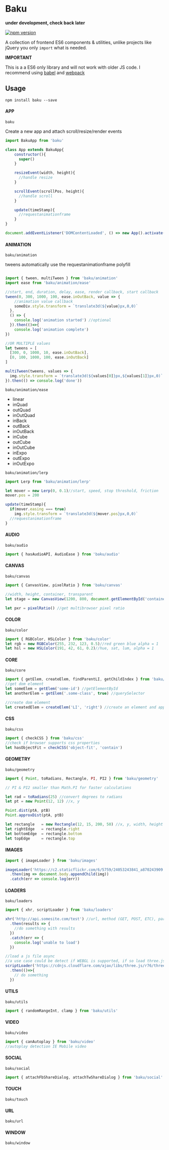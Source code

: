 # Baku
**under development, check back later**

[![npm version](https://badge.fury.io/js/baku.svg)](https://badge.fury.io/js/baku)

A collection of frontend ES6 components & utilities, unlike projects like jQuery you only `import` what is needed.

**IMPORTANT**

This is a a ES6 only library and will not work with older JS code.
I recommend using [babel](https://github.com/babel/babel) and [webpack](https://github.com/webpack/webpack)

## Usage
`npm install baku --save`

#### APP
`baku`

Create a new app and attach scroll/resize/render events

```javascript
import BakuApp from 'baku'

class App extends BakuApp{
    constructor(){
      super()
    }

    resizeEvent(width, height){
      //handle resize
    }

    scrollEvent(scrollPos, height){
      //handle scroll
    }

    update(timeStamp){
      //requestanimationframe
    }
}

document.addEventListener('DOMContentLoaded', () => new App().activate(), false)

```

#### ANIMATION
`baku/animation`

tweens automatically use the requestanimationframe polyfill

```javascript

import { tween, multiTween } from 'baku/animation'
import ease from 'baku/animation/ease'

//start, end, duration, delay, ease, render callback, start callback
tween(0, 300, 1000, 100, ease.inOutBack, value => {
    //animation value callback
    someDiv.style.transform = `translate3d(${value}px,0,0)`
  },
  () => {
    console.log('animation started') //optional
  }).then(()=>{
    console.log('animation complete')
})

//OR MULTIPLE values
let tweens = [
  [300, 0, 1000, 10, ease.inOutBack],
  [0, 100, 1000, 100, ease.inOutBack]
]

multiTween(tweens, values => {
  img.style.transform = `translate3d(${values[0]}px,${values[1]}px,0)`
}).then(() => console.log('done'))
```

`baku/animation/ease`

* linear
* inQuad
* outQuad
* inOutQuad
* inBack
* outBack
* inOutBack
* inCube
* outCube
* inOutCube
* inExpo
* outExpo
* inOutExpo

`baku/animation/lerp`

```javascript
import Lerp from 'baku/animation/lerp'

let mover = new Lerp(0, 0.1)//start, speed, stop threshold, friction
mover.pos = 200

update(timeStamp){
  if(mover.easing === true)
    img.style.transform = `translate3d(${mover.pos}px,0,0)`
  //requestanimationframe
}

```

#### AUDIO
`baku/audio`

```javascript
import { hasAudioAPI, AudioEase } from 'baku/audio'

```
#### CANVAS
`baku/canvas`

```javascript
import { CanvasView, pixelRatio } from 'baku/canvas'

//width, height, container, transparent
let stage = new CanvasView(1200, 800, document.getElementById('container'), false)

let pxr = pixelRatio() //get multibrowser pixel ratio

```

#### COLOR
`baku/color`
```javascript
import { RGBColor, HSLColor } from 'baku/color'
let rgb = new RGBColor(255, 232, 123, 0.5)//red green blue alpha = 1
let hsl = new HSLColor(191, 42, 61, 0.2)//hue, sat, lum, alpha = 1
```

#### CORE
`baku/core`

```javascript
import { getElem, createElem, findParentLI, getChildIndex } from 'baku/core'
//get dom element
let someElem = getElem('some-id') //getElementById
let anotherElem = getElem('.some-class', true) //querySelector

//create dom element
let createdElem = createElem('LI', 'right') //create an element and apply classname

```
#### CSS
`baku/css`
```javascript
import { checkCSS } from 'baku/css'
//check if browser supports css properties
let hasObjectFit = checkCSS('object-fit', 'contain')

```
#### GEOMETRY
`baku/geometry`
```javascript
import { Point, toRadians, Rectangle, PI, PI2 } from 'baku/geometry'

// PI & PI2 smaller than Math.PI for faster calculations

let rad = toRadians(25) //convert degrees to radians
let pt = new Point(12, 12) //x, y

Point.dist(ptA, ptB)
Point.approxDist(ptA, ptB)

let rectangle   = new Rectangle(12, 15, 200, 50) //x, y, width, height
let rightEdge   = rectangle.right
let bottomEdge  = rectangle.bottom
let topEdge     = rectangle.top

```
#### IMAGES
```javascript
import { imageLoader } from 'baku/images'

imageLoader('https://c2.staticflickr.com/6/5759/24053243841_a870243909.jpg')
  .then(img => document.body.appendChild(img))
  .catch(err => console.log(err))
```

#### LOADERS
`baku/loaders`
```javascript
import { xhr, scriptLoader } from 'baku/loaders'

xhr('http://api.somesite.com/test') //url, method (GET, POST, ETC), parse
  .then(results => {
    //do something with results
  })
  .catch(err => {
    console.log('unable to load')
  })

//load a js file async
//a use case could be detect if WEBGL is supported, if so load three.js
scriptLoader('https://cdnjs.cloudflare.com/ajax/libs/three.js/r76/three.js')
  .then(()=>{
    // do something
  })
```

#### UTILS
`baku/utils`
```javascript
import { randomRangeInt, clamp } from 'baku/utils'
```

#### VIDEO
`baku/video`
```javascript
import { canAutoplay } from 'baku/video'
//autoplay detection IE Mobile video
```

#### SOCIAL
`baku/social`
```javascript
import { attachFbShareDialog, attachTwShareDialog } from 'baku/social'
```
#### TOUCH
`baku/touch`

#### URL
`baku/url`



#### WINDOW
`baku/window`
